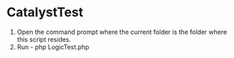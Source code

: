 # CatalystTest

1. Open the command prompt where the current folder is the folder where this script resides.
2. Run - php LogicTest.php

